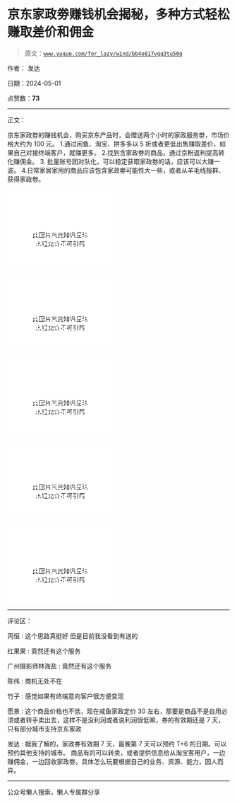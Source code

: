 # 京东家政劵赚钱机会揭秘，多种方式轻松赚取差价和佣金

> 原文：[`www.yuque.com/for_lazy/wind/bb4o817vgq3tu50q`](https://www.yuque.com/for_lazy/wind/bb4o817vgq3tu50q)

作者： 发达

日期：2024-05-01

点赞数：**73**

* * *

正文：

京东家政劵的赚钱机会，购买京东产品时，会赠送两个小时的家政服务劵，市场价格大约为 100 元。
1.通过闲鱼、淘宝、拼多多以 5 折或者更低出售赚取差价，如果自己对接终端客户，就赚更多。 2.找到含家政劵的商品，通过京粉返利提高转化赚佣金。 3.
批量账号团对队化，可以稳定获取家政劵的话，应该可以大赚一波。 4.日常家居家用的商品应该包含家政劵可能性大一些，或者从羊毛线报群、获得家政劵。

![](img/da848ad01f4ed665039f2ca22f613153.png)

![](img/3e1b557bc9bfe93010f786c6ff49dc01.png)

![](img/64a81da51d0c7d16bfb68b9bb264e69c.png)

![](img/1aef0752552b99c06a5d5c2ea4f374e0.png)

![](img/131c3196c1d394926a99a4be84daa356.png)

* * *

评论区：

丙恒 : 这个思路真挺好 但是目前我没看到有送的

红果果 : 竟然还有这个服务

广州摄影师林海盐 : 竟然还有这个服务

陈伟 : 商机无处不在

竹子 : 感觉如果有终端意向客户很方便变现

愿景 : 这个商品价格也不低，现在咸鱼家政定价 30 左右，那要是商品不是自用必须或者转手卖出去，这样不是没利润或者说利润很低嘛，券的有效期还是 7 天，只有部分城市支持京东家政

发达 : 据我了解的，家政券有效期 7 天，最晚第 7 天可以预约 T+6 的日期。可以预约其他支持的城市。
商品有的可以转卖，或者提供信息给从淘宝客用户，一边赚佣金，一边回收家政劵。具体怎么玩要根据自己的业务、资源、能力，因人而异。

* * *

公众号懒人搜索，懒人专属群分享